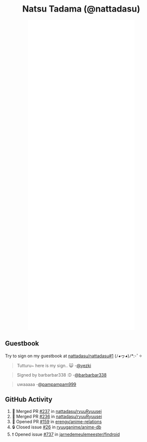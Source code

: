 <div align="center">

# Natsu Tadama (@nattadasu)

![Github Metrics](github-metrics.svg)
</div>

## Guestbook

Try to sign on my guestbook at [nattadasu/nattadasu#1](https://github.com/nattadasu/nattadasu/issues/1) (ﾉ◕ヮ◕)ﾉ\*:･ﾟ✧

<!--START:guestbook-->
> Tutturu~  here is my sign.. :smiley_cat: 
> -[@yezki](https://github.com/yezki)

> Signed by barbarbar338 :D
> -[@barbarbar338](https://github.com/barbarbar338)

> uwaaaaa
> -[@pampampam999](https://github.com/pampampam999)
<!--END:guestbook-->

## GitHub Activity
<!--START_SECTION:activity-->
1. 🎉 Merged PR [#237](https://github.com/nattadasu/ryuuRyuusei/pull/237) in [nattadasu/ryuuRyuusei](https://github.com/nattadasu/ryuuRyuusei)
2. 🎉 Merged PR [#236](https://github.com/nattadasu/ryuuRyuusei/pull/236) in [nattadasu/ryuuRyuusei](https://github.com/nattadasu/ryuuRyuusei)
3. 💪 Opened PR [#159](https://github.com/erengy/anime-relations/pull/159) in [erengy/anime-relations](https://github.com/erengy/anime-relations)
4. 🔒 Closed issue [#26](https://github.com/ryuuganime/anime-db/issues/26) in [ryuuganime/anime-db](https://github.com/ryuuganime/anime-db)
5. ❗ Opened issue [#737](https://github.com/jarnedemeulemeester/findroid/issues/737) in [jarnedemeulemeester/findroid](https://github.com/jarnedemeulemeester/findroid)
<!--END_SECTION:activity-->
